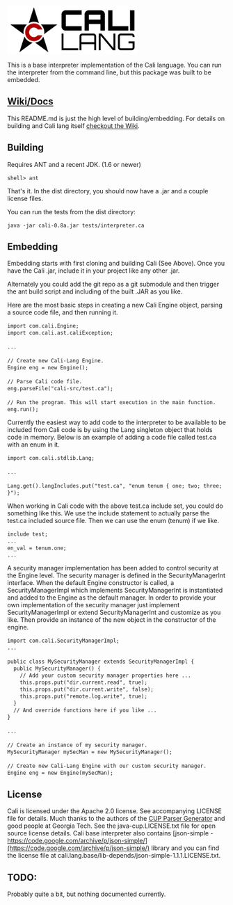 ![alt tag](cali.lang.base/docs/img/logo.png)

This is a base interpreter implementation of the Cali language. You can run the interpreter from the command line, but this package was built to be embedded.

## [Wiki/Docs](https://github.com/cali-lang/cali.lang.base/wiki)
This README.md is just the high level of building/embedding. For details on building and Cali lang itself [checkout the Wiki](https://github.com/cali-lang/cali.lang.base/wiki).


## Building
Requires ANT and a recent JDK. (1.6 or newer)

```
shell> ant
```

That's it. In the dist directory, you should now have a .jar and a couple license files.

You can run the tests from the dist directory:
```
java -jar cali-0.8a.jar tests/interpreter.ca
```


## Embedding

Embedding starts with first cloning and building Cali (See Above). Once you have the Cali .jar, include it in your project like any other .jar.

Alternately you could add the git repo as a git submodule and then trigger the ant build script and including of the built .JAR as you like.

Here are the most basic steps in creating a new Cali Engine object, parsing a source code file, and then running it.
```
import com.cali.Engine;
import com.cali.ast.caliException;

...

// Create new Cali-Lang Engine.
Engine eng = new Engine();

// Parse Cali code file.
eng.parseFile("cali-src/test.ca");

// Run the program. This will start execution in the main function.
eng.run();
```

Currently the easiest way to add code to the interpreter to be available
to be included from Cali code is by using the Lang singleton object that holds
code in memory. Below is an example of adding a code file called test.ca with an enum in it.

```
import com.cali.stdlib.Lang;

...

Lang.get().langIncludes.put("test.ca", "enum tenum { one; two; three; }");
```

When working in Cali code with the above test.ca include set, you could do something like this. We use the include statement to actually parse the test.ca included source file. Then we can use the enum (tenum) if we like.

```
include test;
...
en_val = tenum.one;
...
```

A security manager implementation has been added to control security at the Engine level. The security manager is defined in the SecurityManagerInt interface. When the default Engine constructor is called, a SecurityManagerImpl which implements SecurityManagerInt is instantiated and added to the Engine as the default manager. In order to provide your own implementation of the security manager just implement SecurityManagerImpl or extend SecurityManagerInt and customize as you like. Then provide an instance of the new object in the constructor of the engine.

```
import com.cali.SecurityManagerImpl;
...

public class MySecurityManager extends SecurityManagerImpl {
  public MySecurityManager() {
    // Add your custom security manager properties here ...
    this.props.put("dir.current.read", true);
    this.props.put("dir.current.write", false);
    this.props.put("remote.log.write", true);
  }
  // And override functions here if you like ...
}

...

// Create an instance of my security manager.
MySecurityManager mySecMan = new MySecurityManager();

// Create new Cali-Lang Engine with our custom security manager.
Engine eng = new Engine(mySecMan);
```

## License
Cali is licensed under the Apache 2.0 license. See accompanying LICENSE file for details. Much thanks to the authors of the [CUP Parser Generator](http://www2.cs.tum.edu/projects/cup/install.php) and good people at Georgia Tech. See the java-cup.LICENSE.txt file for open source license details. Cali base interpreter also contains [json-simple - https://code.google.com/archive/p/json-simple/](https://code.google.com/archive/p/json-simple/) library and you can find the license file at cali.lang.base/lib-depends/json-simple-1.1.1.LICENSE.txt.

## TODO:
Probably quite a bit, but nothing documented currently.

